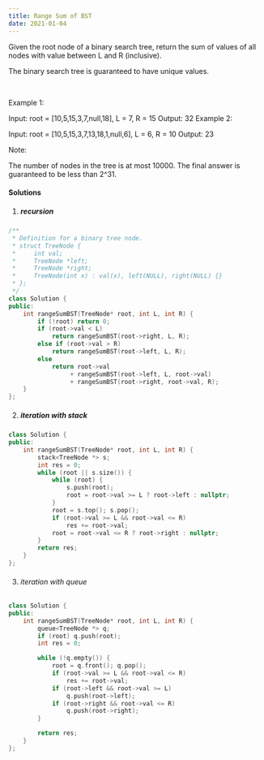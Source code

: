 ```yaml
---
title: Range Sum of BST
date: 2021-01-04
---
```

Given the root node of a binary search tree, return the sum of values of all nodes with value between L and R (inclusive).

The binary search tree is guaranteed to have unique values.

 

Example 1:

Input: root = [10,5,15,3,7,null,18], L = 7, R = 15
Output: 32
Example 2:

Input: root = [10,5,15,3,7,13,18,1,null,6], L = 6, R = 10
Output: 23
 

Note:

The number of nodes in the tree is at most 10000.
The final answer is guaranteed to be less than 2^31.

#### Solutions

1. ##### recursion

```cpp
/**
 * Definition for a binary tree node.
 * struct TreeNode {
 *     int val;
 *     TreeNode *left;
 *     TreeNode *right;
 *     TreeNode(int x) : val(x), left(NULL), right(NULL) {}
 * };
 */
class Solution {
public:
    int rangeSumBST(TreeNode* root, int L, int R) {
        if (!root) return 0;
        if (root->val < L)
            return rangeSumBST(root->right, L, R);
        else if (root->val > R)
            return rangeSumBST(root->left, L, R);
        else
            return root->val 
                 + rangeSumBST(root->left, L, root->val) 
                 + rangeSumBST(root->right, root->val, R);
    }
};
```

2. ##### iteration with stack

```cpp
class Solution {
public:
    int rangeSumBST(TreeNode* root, int L, int R) {
        stack<TreeNode *> s;
        int res = 0;
        while (root || s.size()) {
            while (root) {
                s.push(root);
                root = root->val >= L ? root->left : nullptr;
            }
            root = s.top(); s.pop();
            if (root->val >= L && root->val <= R)
                res += root->val;
            root = root->val <= R ? root->right : nullptr;
        }
        return res;
    }
};
```

3. ###### iteration with queue

```cpp
class Solution {
public:
    int rangeSumBST(TreeNode* root, int L, int R) {
        queue<TreeNode *> q;
        if (root) q.push(root);
        int res = 0;

        while (!q.empty()) {
            root = q.front(); q.pop();
            if (root->val >= L && root->val <= R)
                res += root->val;
            if (root->left && root->val >= L)
                q.push(root->left);
            if (root->right && root->val <= R)
                q.push(root->right);
        }

        return res;
    }
};
```